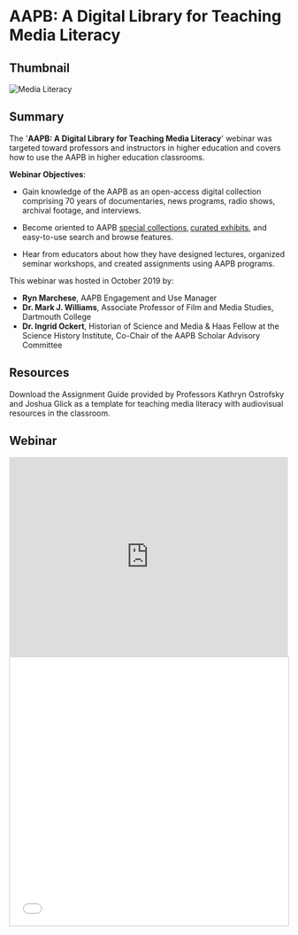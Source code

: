 # AAPB: A Digital Library for Teaching Media Literacy

## Thumbnail

![Media Literacy](https://s3.amazonaws.com/americanarchive.org/featured/Tile_Periwinkle.png "Media Literacy")

## Summary

The '**AAPB: A Digital Library for Teaching Media Literacy**' webinar was targeted toward professors and instructors in higher education and covers how to use the AAPB in higher education classrooms.

**Webinar Objectives**:

* Gain knowledge of the AAPB as an open-access digital collection comprising 70 years of documentaries, news programs, radio shows, archival footage, and interviews.

* Become oriented to AAPB [special collections](/special_collections), [curated exhibits](/exhibits), and easy-to-use search and browse features.

* Hear from educators about how they have designed lectures, organized seminar workshops, and created assignments using AAPB programs.

This webinar was hosted in October 2019 by:

* **Ryn Marchese**, AAPB Engagement and Use Manager
* **Dr. Mark J. Williams**, Associate Professor of Film and Media Studies, Dartmouth College
* **Dr. Ingrid Ockert**, Historian of Science and Media & Haas Fellow at the Science History Institute, Co-Chair of the AAPB Scholar Advisory Committee

## Resources

Download the Assignment Guide provided by Professors Kathryn Ostrofsky and Joshua Glick as a template for teaching media literacy with audiovisual resources in the classroom.

## Webinar

<iframe src="https://player.vimeo.com/video/375722996" width="525" height="360" frameborder="0" allow="autoplay; fullscreen" style="max-width: 100%;" allowfullscreen></iframe>

<iframe src="//www.slideshare.net/slideshow/embed_code/key/yLBDnJiwtKElS4" width="525" height="485" frameborder="0" marginwidth="0" marginheight="0" scrolling="no" style="border:1px solid #CCC; border-width:1px; margin-bottom:5px; max-width: 100%;" allowfullscreen> </iframe>

